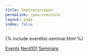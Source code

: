 ```yaml
---
title: Seminargruppen
permalink: /pwa/seminare
layout: page
index: false
---
```


{% include eventlist-seminar.html %}

<div class="action-menu">
    <a href="./" class="action-link">Events</a>
    <a href="./nerd101" class="action-link">Nerd101</a>
    <a href="./seminare" class="action-link active">Seminare</a>
</div>

